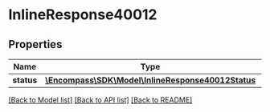 # InlineResponse40012

## Properties
Name | Type | Description | Notes
------------ | ------------- | ------------- | -------------
**status** | [**\Encompass\SDK\Model\InlineResponse40012Status**](InlineResponse40012Status.md) |  | [optional] 

[[Back to Model list]](../../README.md#documentation-for-models) [[Back to API list]](../../README.md#documentation-for-api-endpoints) [[Back to README]](../../README.md)

